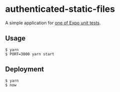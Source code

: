 # authenticated-static-files

A simple application for [one of Expo unit tests](https://github.com/expo/universe/pull/2106).

## Usage

```
$ yarn
$ PORT=3000 yarn start
```

## Deployment

```
$ yarn
$ now
```
